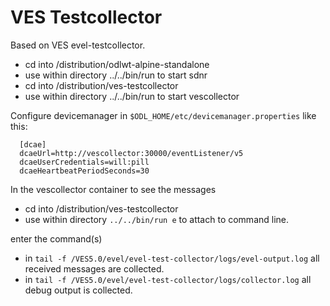# VES Testcollector

Based on VES evel-testcollector.

  * cd into /distribution/odlwt-alpine-standalone
  * use within directory ../../bin/run to start sdnr
  * cd into /distribution/ves-testcollector
  * use within directory ../../bin/run to start vescollector

Configure devicemanager in ```$ODL_HOME/etc/devicemanager.properties``` like this:

```
  [dcae]
  dcaeUrl=http://vescollector:30000/eventListener/v5
  dcaeUserCredentials=will:pill
  dcaeHeartbeatPeriodSeconds=30
```
In the vescollector container to see the messages

  * cd into /distribution/ves-testcollector
  * use within directory ```../../bin/run e``` to attach to command line.

enter the command(s)

  * in ```tail -f /VES5.0/evel/evel-test-collector/logs/evel-output.log``` all received messages are collected.
  * in ```tail -f /VES5.0/evel/evel-test-collector/logs/collector.log``` all debug output is collected.





